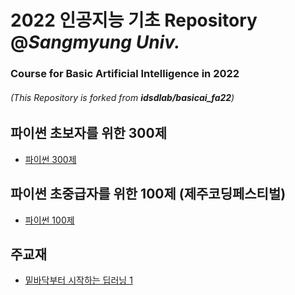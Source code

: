 # 2022 인공지능 기초 Repository @*Sangmyung Univ.*  
### Course for Basic Artificial Intelligence in 2022  
###### (This Repository is forked from __*idsdlab/basicai_fa22*__)  


## 파이썬 초보자를 위한 300제
- [파이썬 300제](https://wikidocs.net/book/922)

## 파이썬 초중급자를 위한 100제 (제주코딩페스티벌)
- [파이썬 100제](https://www.notion.so/Python-100-6ee1860ce29a41bc8eb6b9cfa7d7f06c)

## 주교재
- [밑바닥부터 시작하는 딥러닝 1](https://www.hanbit.co.kr/store/books/look.php?p_code=B8475831198)

